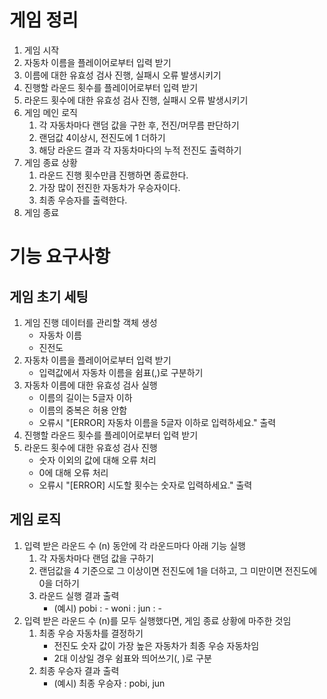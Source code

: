 # 게임 정리
1. 게임 시작
2. 자동차 이름을 플레이어로부터 입력 받기
3. 이름에 대한 유효성 검사 진행, 실패시 오류 발생시키기
4. 진행할 라운드 횟수를 플레이어로부터 입력 받기
5. 라운드 횟수에 대한 유효성 검사 진행, 실패시 오류 발생시키기
6. 게임 메인 로직
    1. 각 자동차마다 랜덤 값을 구한 후, 전진/머무름 판단하기
    2. 랜덤값 4이상시, 전진도에 1 더하기
    3. 해당 라운드 결과 각 자동차마다의 누적 전진도 출력하기
 7. 게임 종료 상황
    1. 라운드 진행 횟수만큼 진행하면 종료한다.
    2. 가장 많이 전진한 자동차가 우승자이다.
    3. 최종 우승자를 출력한다.
 8. 게임 종료

# 기능 요구사항

## 게임 초기 세팅
1. 게임 진행 데이터를 관리할 객체 생성
   - 자동차 이름
   - 진전도
2. 자동차 이름을 플레이어로부터 입력 받기
   - 입력값에서 자동차 이름을 쉼표(,)로 구분하기
3. 자동차 이름에 대한 유효성 검사 실행
   - 이름의 길이는 5글자 이하
   - 이름의 중복은 허용 안함
   - 오류시 "[ERROR] 자동차 이름을 5글자 이하로 입력하세요." 출력
4. 진행할 라운드 횟수를 플레이어로부터 입력 받기
5. 라운드 횟수에 대한 유효성 검사 진행
   - 숫자 이외의 값에 대해 오류 처리
   - 0에 대해 오류 처리
   - 오류시 "[ERROR] 시도할 횟수는 숫자로 입력하세요." 출력

## 게임 로직
1. 입력 받은 라운드 수 (n) 동안에 각 라운드마다 아래 기능 실행
   1. 각 자동차마다 랜덤 값을 구하기
   2. 랜덤값을 4 기준으로 그 이상이면 전진도에 1을 더하고, 그 미만이면 전진도에 0을 더하기
   3. 라운드 실행 결과 출력
        - (예시)
          pobi : -
          woni :
          jun : -
2. 입력 받은 라운드 수 (n)를 모두 실행했다면, 게임 종료 상황에 마주한 것임
   1. 최종 우승 자동차를 결정하기 
      - 전진도 숫자 값이 가장 높은 자동차가 최종 우승 자동차임
      - 2대 이상일 경우 쉼표와 띄어쓰기(, )로 구분
   2. 최종 우승자 결과 출력
      - (예시)
        최종 우승자 : pobi, jun    
